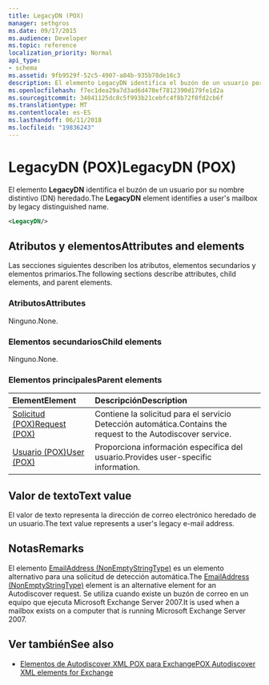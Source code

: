```yaml
---
title: LegacyDN (POX)
manager: sethgros
ms.date: 09/17/2015
ms.audience: Developer
ms.topic: reference
localization_priority: Normal
api_type:
- schema
ms.assetid: 9fb9529f-52c5-4907-a84b-935b78de16c3
description: El elemento LegacyDN identifica el buzón de un usuario por su nombre distintivo (DN) heredado.
ms.openlocfilehash: f7ec1dea29a7d3ad6d470ef7812390d179fe1d2a
ms.sourcegitcommit: 34041125dc8c5f993b21cebfc4f8b72f0fd2cb6f
ms.translationtype: MT
ms.contentlocale: es-ES
ms.lasthandoff: 06/11/2018
ms.locfileid: "19836243"
---
```

# <a name="legacydn-pox"></a><span data-ttu-id="4169d-103">LegacyDN (POX)</span><span class="sxs-lookup"><span data-stu-id="4169d-103">LegacyDN (POX)</span></span>

<span data-ttu-id="4169d-104">El elemento **LegacyDN** identifica el buzón de un usuario por su nombre distintivo (DN) heredado.</span><span class="sxs-lookup"><span data-stu-id="4169d-104">The **LegacyDN** element identifies a user's mailbox by legacy distinguished name.</span></span> 
  
```xml
<LegacyDN/>
```

## <a name="attributes-and-elements"></a><span data-ttu-id="4169d-105">Atributos y elementos</span><span class="sxs-lookup"><span data-stu-id="4169d-105">Attributes and elements</span></span>

<span data-ttu-id="4169d-106">Las secciones siguientes describen los atributos, elementos secundarios y elementos primarios.</span><span class="sxs-lookup"><span data-stu-id="4169d-106">The following sections describe attributes, child elements, and parent elements.</span></span>
  
### <a name="attributes"></a><span data-ttu-id="4169d-107">Atributos</span><span class="sxs-lookup"><span data-stu-id="4169d-107">Attributes</span></span>

<span data-ttu-id="4169d-108">Ninguno.</span><span class="sxs-lookup"><span data-stu-id="4169d-108">None.</span></span>
  
### <a name="child-elements"></a><span data-ttu-id="4169d-109">Elementos secundarios</span><span class="sxs-lookup"><span data-stu-id="4169d-109">Child elements</span></span>

<span data-ttu-id="4169d-110">Ninguno.</span><span class="sxs-lookup"><span data-stu-id="4169d-110">None.</span></span>
  
### <a name="parent-elements"></a><span data-ttu-id="4169d-111">Elementos principales</span><span class="sxs-lookup"><span data-stu-id="4169d-111">Parent elements</span></span>

|<span data-ttu-id="4169d-112">**Element**</span><span class="sxs-lookup"><span data-stu-id="4169d-112">**Element**</span></span>|<span data-ttu-id="4169d-113">**Descripción**</span><span class="sxs-lookup"><span data-stu-id="4169d-113">**Description**</span></span>|
|:-----|:-----|
|[<span data-ttu-id="4169d-114">Solicitud (POX)</span><span class="sxs-lookup"><span data-stu-id="4169d-114">Request (POX)</span></span>](request-pox.md) <br/> |<span data-ttu-id="4169d-115">Contiene la solicitud para el servicio Detección automática.</span><span class="sxs-lookup"><span data-stu-id="4169d-115">Contains the request to the Autodiscover service.</span></span>  <br/> |
|[<span data-ttu-id="4169d-116">Usuario (POX)</span><span class="sxs-lookup"><span data-stu-id="4169d-116">User (POX)</span></span>](user-pox.md) <br/> |<span data-ttu-id="4169d-117">Proporciona información específica del usuario.</span><span class="sxs-lookup"><span data-stu-id="4169d-117">Provides user-specific information.</span></span>  <br/> |
   
## <a name="text-value"></a><span data-ttu-id="4169d-118">Valor de texto</span><span class="sxs-lookup"><span data-stu-id="4169d-118">Text value</span></span>

<span data-ttu-id="4169d-119">El valor de texto representa la dirección de correo electrónico heredado de un usuario.</span><span class="sxs-lookup"><span data-stu-id="4169d-119">The text value represents a user's legacy e-mail address.</span></span>
  
## <a name="remarks"></a><span data-ttu-id="4169d-120">Notas</span><span class="sxs-lookup"><span data-stu-id="4169d-120">Remarks</span></span>

<span data-ttu-id="4169d-121">El elemento [EmailAddress (NonEmptyStringType)](emailaddress-nonemptystringtype.md) es un elemento alternativo para una solicitud de detección automática.</span><span class="sxs-lookup"><span data-stu-id="4169d-121">The [EmailAddress (NonEmptyStringType)](emailaddress-nonemptystringtype.md) element is an alternative element for an Autodiscover request.</span></span> <span data-ttu-id="4169d-122">Se utiliza cuando existe un buzón de correo en un equipo que ejecuta Microsoft Exchange Server 2007.</span><span class="sxs-lookup"><span data-stu-id="4169d-122">It is used when a mailbox exists on a computer that is running Microsoft Exchange Server 2007.</span></span> 
  
## <a name="see-also"></a><span data-ttu-id="4169d-123">Ver también</span><span class="sxs-lookup"><span data-stu-id="4169d-123">See also</span></span>

- [<span data-ttu-id="4169d-124">Elementos de Autodiscover XML POX para Exchange</span><span class="sxs-lookup"><span data-stu-id="4169d-124">POX Autodiscover XML elements for Exchange</span></span>](pox-autodiscover-xml-elements-for-exchange.md)

